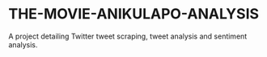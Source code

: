 # THE-MOVIE-ANIKULAPO-ANALYSIS

A project detailing Twitter tweet scraping, tweet analysis  and sentiment analysis.

